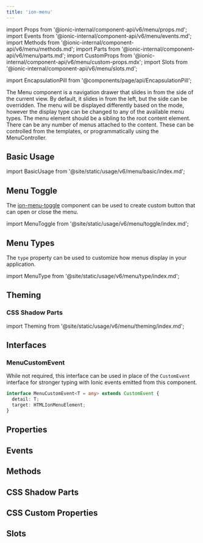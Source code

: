```yaml
---
title: 'ion-menu'
---
```


import Props from '@ionic-internal/component-api/v6/menu/props.md';
import Events from '@ionic-internal/component-api/v6/menu/events.md';
import Methods from '@ionic-internal/component-api/v6/menu/methods.md';
import Parts from '@ionic-internal/component-api/v6/menu/parts.md';
import CustomProps from '@ionic-internal/component-api/v6/menu/custom-props.mdx';
import Slots from '@ionic-internal/component-api/v6/menu/slots.md';

<head>
  <title>ion-menu: API Framework Docs for Types of Menu Components</title>
  <meta
    name="description"
    content="ion-menu components are navigation drawers that slide in from the side of the current view. Read our framework docs for the available menu types on Ionic API."
  />
</head>

import EncapsulationPill from '@components/page/api/EncapsulationPill';

<EncapsulationPill type="shadow" />

The Menu component is a navigation drawer that slides in from the side of the current view.
By default, it slides in from the left, but the side can be overridden.
The menu will be displayed differently based on the mode, however the display type can be changed to any of the available menu types.
The menu element should be a sibling to the root content element.
There can be any number of menus attached to the content.
These can be controlled from the templates, or programmatically using the MenuController.

## Basic Usage

import BasicUsage from '@site/static/usage/v6/menu/basic/index.md';

<BasicUsage />

## Menu Toggle

The [ion-menu-toggle](./menu-toggle) component can be used to create custom button that can open or close the menu.

import MenuToggle from '@site/static/usage/v6/menu/toggle/index.md';

<MenuToggle />

## Menu Types

The `type` property can be used to customize how menus display in your application.

import MenuType from '@site/static/usage/v6/menu/type/index.md';

<MenuType />

## Theming

### CSS Shadow Parts

import Theming from '@site/static/usage/v6/menu/theming/index.md';

<Theming />

## Interfaces

### MenuCustomEvent

While not required, this interface can be used in place of the `CustomEvent` interface for stronger typing with Ionic events emitted from this component.

```typescript
interface MenuCustomEvent<T = any> extends CustomEvent {
  detail: T;
  target: HTMLIonMenuElement;
}
```

## Properties

<Props />

## Events

<Events />

## Methods

<Methods />

## CSS Shadow Parts

<Parts />

## CSS Custom Properties

<CustomProps />

## Slots

<Slots />
